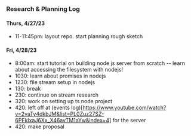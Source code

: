### Research & Planning Log
#### Thurs, 4/27/23

* 11-11:45pm: layout repo. start planning rough sketch

#### Fri, 4/28/23

* 8:00am: start tutorial on building node js server from scratch
-- learn about accessing the filesystem with nodejs!
* 1030: learn about promises in nodejs
* 1230: file stream setup in nodejs
* 130: break
* 230: continue on stream research
* 320: work on setting up ts node project
* 420: left off at (events log)[https://www.youtube.com/watch?v=2vaTy4dkbJM&list=PL0Zuz27SZ-6PFkIxaJ6Xx_X46avTM1aYw&index=4] for the server
* 420: make proposal
